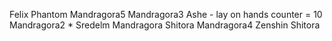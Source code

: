 Felix
Phantom
Mandragora5
Mandragora3
Ashe - lay on hands counter = 10
Mandragora2 * 
Sredelm Mandragora
Shitora
Mandragora4
Zenshin
Shitora

